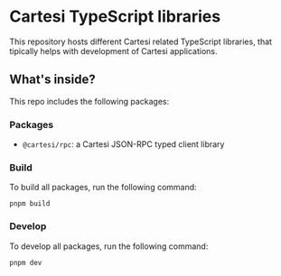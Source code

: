 # Cartesi TypeScript libraries

This repository hosts different Cartesi related TypeScript libraries, that tipically helps with development of Cartesi applications.

## What's inside?

This repo includes the following packages:

### Packages

- `@cartesi/rpc`: a Cartesi JSON-RPC typed client library

### Build

To build all packages, run the following command:

```
pnpm build
```

### Develop

To develop all packages, run the following command:

```
pnpm dev
```
